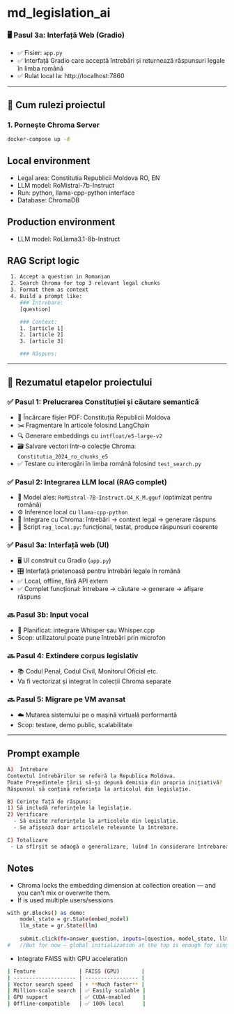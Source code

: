 # md_legislation_ai

### 🖥️ Pasul 3a: Interfață Web (Gradio)

- ✅ Fisier: `app.py`
- ✅ Interfață Gradio care acceptă întrebări și returnează răspunsuri legale în limba română
- ✅ Rulat local la: http://localhost:7860

---

## 🚀 Cum rulezi proiectul

### 1. Pornește Chroma Server
```bash
docker-compose up -d
```

## Local environment
 - Legal area: Constitutia Republicii Moldova RO, EN
 - LLM model: RoMistral-7b-Instruct
 - Run: python, llama-cpp-python interface
 - Database: ChromaDB


## Production environment
 - LLM model: RoLlama3.1-8b-Instruct

## RAG Script logic
```bash
 1. Accept a question in Romanian
 2. Search Chroma for top 3 relevant legal chunks
 3. Format them as context
 4. Build a prompt like:
    ### Întrebare:
    [question]

    ### Context:
    1. [article 1]
    2. [article 2]
    3. [article 3]

    ### Răspuns:
```
---

## 🧩 Rezumatul etapelor proiectului

### ✅ Pasul 1: Prelucrarea Constituției și căutare semantică
- 📄 Încărcare fișier PDF: Constituția Republicii Moldova
- ✂️ Fragmentare în articole folosind LangChain
- 🔍 Generare embeddings cu `intfloat/e5-large-v2`
- 🗃️ Salvare vectori într-o colecție Chroma: `Constitutia_2024_ro_chunks_e5`
- ✅ Testare cu interogări în limba română folosind `test_search.py`

### ✅ Pasul 2: Integrarea LLM local (RAG complet)
- 🧠 Model ales: `RoMistral-7B-Instruct.Q4_K_M.gguf` (optimizat pentru română)
- ⚙️ Inference local cu `llama-cpp-python`
- 🔗 Integrare cu Chroma: întrebări → context legal → generare răspuns
- 🧪 Script `rag_local.py`: funcțional, testat, produce răspunsuri coerente

### ✅ Pasul 3a: Interfață web (UI)
- 🖥️ UI construit cu Gradio (`app.py`)
- 🎛️ Interfață prietenoasă pentru întrebări legale în română
- ✅ Local, offline, fără API extern
- ✅ Complet funcțional: întrebare → căutare → generare → afișare răspuns

### 🔜 Pasul 3b: Input vocal
- 🎤 Planificat: integrare Whisper sau Whisper.cpp
- Scop: utilizatorul poate pune întrebări prin microfon

### 🔜 Pasul 4: Extindere corpus legislativ
- 📚 Codul Penal, Codul Civil, Monitorul Oficial etc.
- Va fi vectorizat și integrat în colecții Chroma separate

### 🔜 Pasul 5: Migrare pe VM avansat
- ☁️ Mutarea sistemului pe o mașină virtuală performantă
- Scop: testare, demo public, scalabilitate

---
## Prompt example
```bash
A)  Întrebare
Contextul întrebărilor se referă la Republica Moldova.
Poate Președintele țării să-și depună demisia din propria inițiativă?
Răspunsul să conțină referința la articolul din legislație.

B) Cerințe față de răspuns:
1) Să includă referințele la legislație.
2) Verificare 
  - Să existe referințele la articolele din legislație.
  - Se afișează doar articolele relevante la întrebare.

C) Totalizare
 - La sfîrșit se adaogă o generalizare, luînd în considerare întrebarea adresată și informația găsită.
```

## Notes
 - Chroma locks the embedding dimension at collection creation — and you can't mix or overwrite them.
 - If is used multiple users/sessions
```bash
with gr.Blocks() as demo:
    model_state = gr.State(embed_model)
    llm_state = gr.State(llm)
    
    submit.click(fn=answer_question, inputs=[question, model_state, llm_state], ...)
#   //But for now — global initialization at the top is enough for single-user local use.
```
 - Integrate FAISS with GPU acceleration
```bash
| Feature              | FAISS (GPU)       |
| -------------------- | ----------------- |
| Vector search speed  | ⚡ **Much faster** |
| Million-scale search | ✅ Easily scalable |
| GPU support          | ✅ CUDA-enabled    |
| Offline-compatible   | ✅ 100% local      |
```
